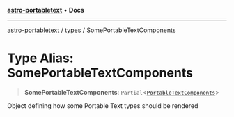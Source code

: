 [**astro-portabletext**](../../README.md) • **Docs**

***

[astro-portabletext](../../README.md) / [types](../README.md) / SomePortableTextComponents

# Type Alias: SomePortableTextComponents

> **SomePortableTextComponents**: `Partial`\<[`PortableTextComponents`](../interfaces/PortableTextComponents.md)\>

Object defining how some Portable Text types should be rendered
